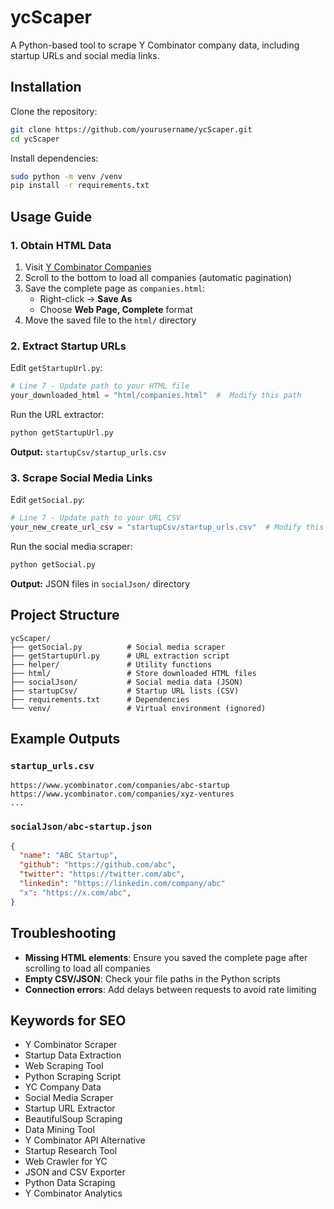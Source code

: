 # ycScaper 

A Python-based tool to scrape Y Combinator company data, including startup URLs and social media links. 

## Installation 
Clone the repository:

```bash
git clone https://github.com/yourusername/ycScaper.git
cd ycScaper
```

Install dependencies:

```bash
sudo python -m venv /venv
pip install -r requirements.txt
```

## Usage Guide 

### 1. Obtain HTML Data
1. Visit [Y Combinator Companies](https://www.ycombinator.com/companies)
2. Scroll to the bottom to load all companies (automatic pagination)
3. Save the complete page as `companies.html`:
   - Right-click → **Save As**
   - Choose **Web Page, Complete** format
4. Move the saved file to the `html/` directory

### 2. Extract Startup URLs
Edit `getStartupUrl.py`:

```python
# Line 7 - Update path to your HTML file
your_downloaded_html = "html/companies.html"  #  Modify this path
```

Run the URL extractor:

```bash
python getStartupUrl.py
```

**Output:** `startupCsv/startup_urls.csv`

### 3. Scrape Social Media Links
Edit `getSocial.py`:

```python
# Line 7 - Update path to your URL CSV
your_new_create_url_csv = "startupCsv/startup_urls.csv"  # Modify this path
```

Run the social media scraper:

```bash
python getSocial.py
```

**Output:** JSON files in `socialJson/` directory

## Project Structure 

```
ycScaper/
├── getSocial.py          # Social media scraper
├── getStartupUrl.py      # URL extraction script
├── helper/               # Utility functions
├── html/                 # Store downloaded HTML files
├── socialJson/           # Social media data (JSON)
├── startupCsv/           # Startup URL lists (CSV)
├── requirements.txt      # Dependencies
└── venv/                 # Virtual environment (ignored)
```

## Example Outputs 

### `startup_urls.csv`

```csv
https://www.ycombinator.com/companies/abc-startup
https://www.ycombinator.com/companies/xyz-ventures
...
```

### `socialJson/abc-startup.json`

```json
{
  "name": "ABC Startup",
  "github": "https://github.com/abc",
  "twitter": "https://twitter.com/abc",
  "linkedin": "https://linkedin.com/company/abc"
  "x": "https://x.com/abc",
}
```

## Troubleshooting 
- **Missing HTML elements**: Ensure you saved the complete page after scrolling to load all companies
- **Empty CSV/JSON**: Check your file paths in the Python scripts
- **Connection errors**: Add delays between requests to avoid rate limiting


## Keywords for SEO 
- Y Combinator Scraper
- Startup Data Extraction
- Web Scraping Tool
- Python Scraping Script
- YC Company Data
- Social Media Scraper
- Startup URL Extractor
- BeautifulSoup Scraping
- Data Mining Tool
- Y Combinator API Alternative
- Startup Research Tool
- Web Crawler for YC
- JSON and CSV Exporter
- Python Data Scraping
- Y Combinator Analytics
